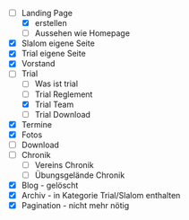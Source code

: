 * [ ] Landing Page
   * [x] erstellen
   * [ ] Aussehen wie Homepage
* [x] Slalom eigene Seite
* [x] Trial eigene Seite
* [x] Vorstand
* [ ] Trial
    * [ ] Was ist trial
    * [ ] Trial Reglement
    * [x] Trial Team
    * [ ] Trial Download
* [x] Termine
* [x] Fotos
* [ ] Download
* [ ] Chronik
    * [ ] Vereins Chronik
    * [ ] Übungsgelände Chronik
* [x] Blog - gelöscht
* [x] Archiv - in Kategorie Trial/Slalom enthalten
* [x] Pagination - nicht mehr nötig
